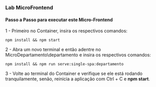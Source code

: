 ### Lab MicroFrontend

#### Passo a Passo para executar este Micro-Frontend

1 - Primeiro no Container, insira os respectivos comandos:

```
npm install && npm start
```

2 - Abra um novo terminal e então adentre no MicroDepartamento\departamento e insira os respectivos comandos:

```
npm install && npm run serve:single-spa:departamento
```

3 - Volte ao terminal do Container e verifique se ele está rodando tranquilamente, senão, reinicia a aplicação com Ctrl + C e **npm start**.
